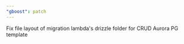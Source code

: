 ```yaml
---
"gboost": patch
---
```


Fix file layout of migration lambda's drizzle folder for CRUD Aurora PG template
